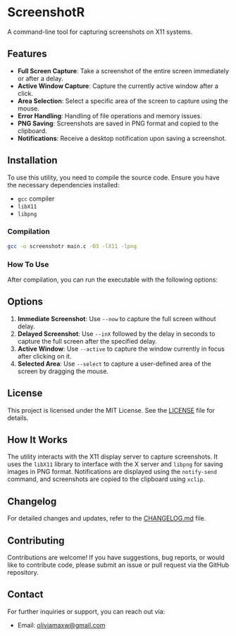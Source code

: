 # ScreenshotR

A command-line tool for capturing screenshots on X11 systems.

## Features

- **Full Screen Capture**: Take a screenshot of the entire screen immediately or after a delay.
- **Active Window Capture**: Capture the currently active window after a click.
- **Area Selection**: Select a specific area of the screen to capture using the mouse.
- **Error Handling**: Handling of file operations and memory issues.
- **PNG Saving**: Screenshots are saved in PNG format and copied to the clipboard.
- **Notifications**: Receive a desktop notification upon saving a screenshot.

## Installation

To use this utility, you need to compile the source code. Ensure you have the necessary dependencies installed:

- `gcc` compiler
- `libX11`
- `libpng`

### Compilation

```bash
gcc -o screenshotr main.c -O3 -lX11 -lpng
```

### How To Use

After compilation, you can run the executable with the following options:

## Options

1. **Immediate Screenshot**: Use `--now` to capture the full screen without delay.
2. **Delayed Screenshot**: Use `--inX` followed by the delay in seconds to capture the full screen after the specified delay.
3. **Active Window**: Use `--active` to capture the window currently in focus after clicking on it.
4. **Selected Area**: Use `--select` to capture a user-defined area of the screen by dragging the mouse.

## License

This project is licensed under the MIT License. See the [LICENSE](LICENSE) file for details.

## How It Works

The utility interacts with the X11 display server to capture screenshots. It uses the `libX11` library to interface with the X server and `libpng` for saving images in PNG format. Notifications are displayed using the `notify-send` command, and screenshots are copied to the clipboard using `xclip`.

## Changelog

For detailed changes and updates, refer to the [CHANGELOG.md](CHANGELOG.md) file.

## Contributing

Contributions are welcome! If you have suggestions, bug reports, or would like to contribute code, please submit an issue or pull request via the GitHub repository.

## Contact

For further inquiries or support, you can reach out via:

- Email: oliviamaxw@gmail.com